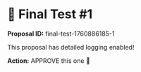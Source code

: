 # 🎯 Final Test #1

**Proposal ID:** final-test-1760886185-1

This proposal has detailed logging enabled!

**Action:** APPROVE this one 🚀
